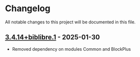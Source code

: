 # Changelog

All notable changes to this project will be documented in this file.

## [3.4.14+biblibre.1] - 2025-01-30

- Removed dependency on modules Common and BlockPlus

[3.4.14+biblibre.1]: https://github.com/biblibre/omeka-s-module-Internationalisation/releases/tag/v3.4.14+biblibre.1

